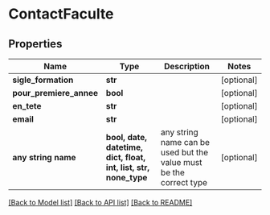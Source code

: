 # ContactFaculte


## Properties
Name | Type | Description | Notes
------------ | ------------- | ------------- | -------------
**sigle_formation** | **str** |  | [optional] 
**pour_premiere_annee** | **bool** |  | [optional] 
**en_tete** | **str** |  | [optional] 
**email** | **str** |  | [optional] 
**any string name** | **bool, date, datetime, dict, float, int, list, str, none_type** | any string name can be used but the value must be the correct type | [optional]

[[Back to Model list]](../README.md#documentation-for-models) [[Back to API list]](../README.md#documentation-for-api-endpoints) [[Back to README]](../README.md)


